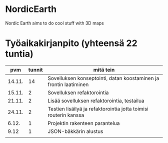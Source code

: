 # NordicEarth

Nordic Earth aims to do cool stuff with 3D maps

# Työaikakirjanpito (yhteensä 22 tuntia)

| pvm    | tunnit | mitä tein                                                         |
|--------|--------|-------------------------------------------------------------------|
| 14.11. | 14     | Sovelluksen konseptointi, datan koostaminen ja frontin laatiminen |
| 15.11. | 2      | Sovelluksen refaktorointia                                        |
| 21.11. | 2      | Lisää sovelluksen refaktorointia, testailua                       |
| 24.11. | 2      | Testien lisäilyä ja refaktorointia jotta toimisi routerin kanssa  |
| 6.12.  | 1      | Projektin rakenteen parantelua                                    |
| 9.12   | 1      | JSON-bäkkärin alustus                                             |
|        |        |                                                                   |